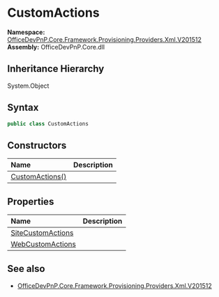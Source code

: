 # CustomActions
  

**Namespace:** [OfficeDevPnP.Core.Framework.Provisioning.Providers.Xml.V201512](OfficeDevPnP.Core.Framework.Provisioning.Providers.Xml.V201512.md)  
**Assembly:** OfficeDevPnP.Core.dll  
## Inheritance Hierarchy
System.Object  
## Syntax
```C#
public class CustomActions
```
## Constructors
|**Name**|**Description**|
|:-----|:-----|
| [CustomActions()](OfficeDevPnP.Core.Framework.Provisioning.Providers.Xml.V201512.CustomActions.ctor1.md) | 
## Properties
|**Name**|**Description**|
|:-----|:-----|
| [SiteCustomActions](OfficeDevPnP.Core.Framework.Provisioning.Providers.Xml.V201512.CustomActions.SiteCustomActions.md) | 
| [WebCustomActions](OfficeDevPnP.Core.Framework.Provisioning.Providers.Xml.V201512.CustomActions.WebCustomActions.md) | 
## See also
- [OfficeDevPnP.Core.Framework.Provisioning.Providers.Xml.V201512](OfficeDevPnP.Core.Framework.Provisioning.Providers.Xml.V201512.md)
